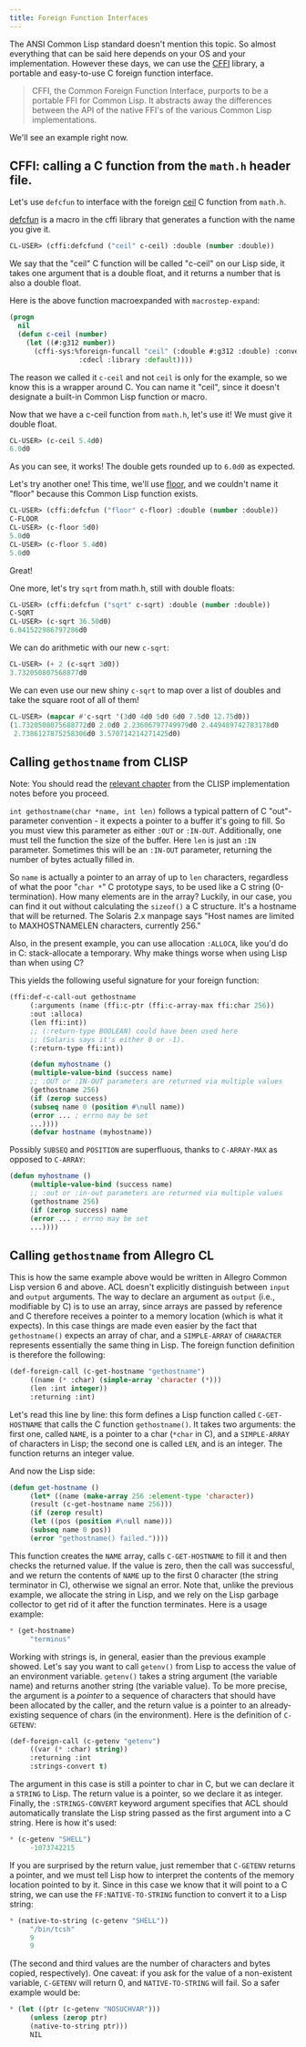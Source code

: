 ```yaml
---
title: Foreign Function Interfaces
---
```


The ANSI Common Lisp standard doesn't mention this topic. So almost everything that can be said here depends on your OS and your implementation. However these days, we can use the [CFFI](https://github.com/cffi/cffi) library, a portable and easy-to-use C foreign function interface.

> CFFI, the Common Foreign Function Interface, purports to be a portable FFI for Common Lisp. It abstracts away the differences between the API of the native FFI's of the various Common Lisp implementations.

We'll see an example right now.


## CFFI: calling a C function from the `math.h` header file.

Let's use `defcfun` to interface with the foreign [ceil](https://en.cppreference.com/w/c/numeric/math/ceil) C function from `math.h`.

[defcfun](https://cffi.common-lisp.dev/manual/html_node/defcfun.html) is a macro in the cffi library that generates a function with the name you give it.

~~~lisp
CL-USER> (cffi:defcfund ("ceil" c-ceil) :double (number :double))
~~~

We say that the "ceil" C function will be called "c-ceil" on our Lisp side, it takes one argument that is a double float, and it returns a number that is also a double float.

Here is the above function macroexpanded with `macrostep-expand`:

~~~lisp
(progn
  nil
  (defun c-ceil (number)
    (let ((#:g312 number))
      (cffi-sys:%foreign-funcall "ceil" (:double #:g312 :double) :convention
				 :cdecl :library :default))))
~~~

The reason we called it `c-ceil` and not `ceil` is only for the example, so we know this is a wrapper around C. You can name it "ceil", since it doesn't designate a built-in Common Lisp function or macro.

Now that we have a c-ceil function from `math.h`, let's use it! We must give it double float.

~~~lisp
CL-USER> (c-ceil 5.4d0)
6.0d0
~~~

As you can see, it works! The double gets rounded up to `6.0d0` as expected.

Let's try another one! This time, we'll use [floor](https://en.cppreference.com/w/c/numeric/math/floor), and we couldn't name it "floor" because this Common Lisp function exists.

~~~lisp
CL-USER> (cffi:defcfun ("floor" c-floor) :double (number :double))
C-FLOOR
CL-USER> (c-floor 5d0)
5.0d0
CL-USER> (c-floor 5.4d0)
5.0d0
~~~

Great!

One more, let's try `sqrt` from math.h, still with double floats:

~~~lisp
CL-USER> (cffi:defcfun ("sqrt" c-sqrt) :double (number :double))
C-SQRT
CL-USER> (c-sqrt 36.50d0)
6.041522986797286d0
~~~

We can do arithmetic with our new `c-sqrt`:

~~~lisp
CL-USER> (+ 2 (c-sqrt 3d0))
3.732050807568877d0
~~~

We can even use our new shiny `c-sqrt` to map over a list of doubles and take the square root of all of them!

~~~lisp
CL-USER> (mapcar #'c-sqrt '(3d0 4d0 5d0 6d0 7.5d0 12.75d0))
(1.7320508075688772d0 2.0d0 2.23606797749979d0 2.449489742783178d0
 2.7386127875258306d0 3.570714214271425d0)
~~~


<a name="clisp-gethost"></a>

## Calling `gethostname` from CLISP

Note: You should read the [relevant chapter](http://clisp.sourceforge.net/impnotes.html#dffi) from the CLISP implementation notes before you proceed.

`int gethostname(char *name, int len)` follows a typical pattern of C "out"-parameter convention - it expects a pointer to a buffer it's going to fill. So you must view this parameter as either `:OUT` or `:IN-OUT`. Additionally, one must tell the function the size of the buffer. Here `len` is just an `:IN` parameter. Sometimes this will be an `:IN-OUT` parameter, returning the number of bytes actually filled in.

So `name` is actually a pointer to an array of up to `len` characters, regardless of what the poor "`char *`" C prototype says, to be used like a C string (0-termination). How many elements are in the array? Luckily, in our case, you can find it out without calculating the `sizeof()` a C structure. It's a hostname that will be returned. The Solaris 2.x manpage says "Host names are limited to MAXHOSTNAMELEN characters, currently 256."

Also, in the present example, you can use allocation `:ALLOCA`, like you'd do in C: stack-allocate a temporary. Why make things worse when using Lisp than when using C?

This yields the following useful signature for your foreign function:

~~~lisp
(ffi:def-c-call-out gethostname
     (:arguments (name (ffi:c-ptr (ffi:c-array-max ffi:char 256))
     :out :alloca)
     (len ffi:int))
     ;; (:return-type BOOLEAN) could have been used here
     ;; (Solaris says it's either 0 or -1).
     (:return-type ffi:int))

     (defun myhostname ()
     (multiple-value-bind (success name)
     ;; :OUT or :IN-OUT parameters are returned via multiple values
     (gethostname 256)
     (if (zerop success)
     (subseq name 0 (position #\null name))
     (error ... ; errno may be set
     ...))))
     (defvar hostname (myhostname))
~~~

Possibly `SUBSEQ` and `POSITION` are superfluous, thanks to `C-ARRAY-MAX` as opposed to `C-ARRAY`:

~~~lisp
(defun myhostname ()
     (multiple-value-bind (success name)
     ;; :out or :in-out parameters are returned via multiple values
     (gethostname 256)
     (if (zerop success) name
     (error ... ; errno may be set
     ...))))
~~~

<a name="alisp-gethost"></a>

## Calling `gethostname` from Allegro CL

This is how the same example above would be written in Allegro Common Lisp version 6 and above. ACL doesn't explicitly distinguish between `input` and `output` arguments. The way to declare an argument as `output` (i.e., modifiable by C) is to use an array, since arrays are passed by reference and C therefore receives a pointer to a memory location (which is what it expects). In this case things are made even easier by the fact that `gethostname()` expects an array of char, and a `SIMPLE-ARRAY` of `CHARACTER` represents essentially the same thing in Lisp. The foreign function definition is therefore the following:

~~~lisp
(def-foreign-call (c-get-hostname "gethostname")
     ((name (* :char) (simple-array 'character (*)))
     (len :int integer))
     :returning :int)
~~~

Let's read this line by line: this form defines a Lisp function called `C-GET-HOSTNAME` that calls the C function `gethostname()`. It takes two arguments: the first one, called `NAME`, is a pointer to a char (`*char` in C), and a `SIMPLE-ARRAY` of characters in Lisp; the second one is called `LEN`, and is an integer. The function returns an integer value.

And now the Lisp side:

~~~lisp
(defun get-hostname ()
     (let* ((name (make-array 256 :element-type 'character))
     (result (c-get-hostname name 256)))
     (if (zerop result)
     (let ((pos (position #\null name)))
     (subseq name 0 pos))
     (error "gethostname() failed."))))
~~~

This function creates the `NAME` array, calls `C-GET-HOSTNAME` to fill it and then checks the returned value. If the value is zero, then the call was successful, and we return the contents of `NAME` up to the first 0 character (the string terminator in C), otherwise we signal an error. Note that, unlike the previous example, we allocate the string in Lisp, and we rely on the Lisp garbage collector to get rid of it after the function terminates. Here is a usage example:

~~~lisp
* (get-hostname)
     "terminus"
~~~

Working with strings is, in general, easier than the previous example showed. Let's say you want to call `getenv()` from Lisp to access the value of an environment variable. `getenv()` takes a string argument (the variable name) and returns another string (the variable value). To be more precise, the argument is a _pointer_ to a sequence of characters that should have been allocated by the caller, and the return value is a pointer to an already-existing sequence of chars (in the environment). Here is the definition of `C-GETENV`:

~~~lisp
(def-foreign-call (c-getenv "getenv")
     ((var (* :char) string))
     :returning :int
     :strings-convert t)
~~~

The argument in this case is still a pointer to char in C, but we can declare it a `STRING` to Lisp. The return value is a pointer, so we declare it as integer. Finally, the `:STRINGS-CONVERT` keyword argument specifies that ACL should automatically translate the Lisp string passed as the first argument into a C string. Here is how it's used:

~~~lisp
* (c-getenv "SHELL")
     -1073742215
~~~

If you are surprised by the return value, just remember that `C-GETENV` returns a pointer, and we must tell Lisp how to interpret the contents of the memory location pointed to by it. Since in this case we know that it will point to a C string, we can use the `FF:NATIVE-TO-STRING` function to convert it to a Lisp string:

~~~lisp
* (native-to-string (c-getenv "SHELL"))
     "/bin/tcsh"
     9
     9
~~~

(The second and third values are the number of characters and bytes copied, respectively). One caveat: if you ask for the value of a non-existent variable, `C-GETENV` will return 0, and `NATIVE-TO-STRING` will fail. So a safer example would be:

~~~lisp
* (let ((ptr (c-getenv "NOSUCHVAR")))
     (unless (zerop ptr)
     (native-to-string ptr)))
     NIL
~~~

